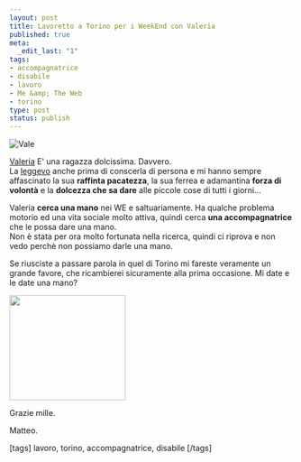 ```yaml
--- 
layout: post
title: Lavoretto a Torino per i WeekEnd con Valeria
published: true
meta: 
  _edit_last: "1"
tags: 
- accompagnatrice
- disabile
- lavoro
- Me &amp; The Web
- torino
type: post
status: publish
---
```

![Vale](http://www.lastknight.com/download/avatarprova.jpg)

[Valeria][1] E' una ragazza dolcissima. Davvero.  
La [leggevo][1] anche prima di conscerla di persona e mi hanno sempre affascinato la sua **raffinta pacatezza**, la sua ferrea e adamantina **forza di volontà** e la **dolcezza che sa dare** alle piccole cose di tutti i giorni...  
  
Valeria **cerca una mano** nei WE e saltuariamente. Ha qualche problema motorio ed una vita sociale molto attiva, quindi cerca **una accompagnatrice** che le possa dare una mano.  
Non è stata per ora molto fortunata nella ricerca, quindi ci riprova e non vedo perchè non possiamo darle una mano.  
  
Se riusciste a passare parola in quel di Torino mi fareste veramente un grande favore, che ricambierei sicuramente alla prima occasione. Mi date e le date una mano?  
  
<img src="http://www.lastknight.com/download//annuncio.jpg" alt="" title="annuncio" width="206" height="186" class="aligncenter size-full wp-image-710" />
  
  
Grazie mille.  
 
Matteo.  
  

[1]: http://oltreilponte.blogspot.com/2008/05/e-per-una-volta-lappello-per-me.html  
  
[tags] lavoro, torino, accompagnatrice, disabile [/tags] 
